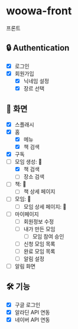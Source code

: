 # woowa-front
프론트

## 🔒 Authentication
- [X] 로그인
- [X] 회원가입
    - [X] 닉네임 설정
    - [X] 장르 선택

## 📌 화면
- [X] 스플래시
- [X] 홈
  - [X] 메뉴
  - [X] 책 검색
- [x] 구독
- [ ] 모임 생성: 💙
    - [X] 책 검색
    - [ ] 장소 검색
- [ ] 책: 💙
    - [ ] 책 상세 페이지
- [ ] 모임: 💙
    - [ ] 모임 상세 페이지: 💙
- [ ] 마이페이지
    - [ ] 회원정보 수정
    - [ ] 내가 만든 모임
        - [ ] 모임 참여 승인
    - [ ] 신청 모임 목록
    - [ ] 완료 모임 목록
    - [ ] 알림 설정
- [ ] 알림 화면

## 🛠 기능
- [X] 구글 로그인
- [X] 알라딘 API 연동
- [X] 네이버 API 연동
